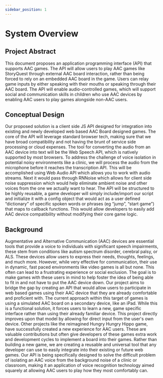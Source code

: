 ```yaml
---
sidebar_position: 1
---
```


# System Overview

## Project Abstract

This document proposes an application programming interface (API) that supports AAC games. The API will allow users to play AAC games like StoryQuest through external AAC board interaction, rather than being forced to rely on an embedded AAC board in the game. Users can relay game inputs by either speaking with their mouths or speaking through their AAC board. The API will enable audio-controlled games, which will support social and communication skills in children who use AAC devices by enabling AAC users to play games alongside non-AAC users.

## Conceptual Design

Our proposed solution is a client side JS API designed for integration into existing and newly developed web based AAC Board designed games. The core of the API will leverage standard browser tech, making sure that we have broad compatibility and not having the brunt of service side processing or cloud expenses. The tool for converting the audio from an AAC device into text will be the Web Speech API, which is natively supported by most browsers. To address the challenge of voice isolation in potential noisy environments like a clinic, we will process the audio from the microphone before it reaches the transcription API. This will be accomplished using Web Audio API which allows you to work with audio streams. Next it would pass through RNNoise which allows for client side noise suppression which would help eliminate ambient noise and other voices from the one we actually want to hear. The API will be structured to be highly reusable, a game developer will simply include/import our script and initialize it with a config object that would act as a user defined “dictionary” of specific spoken words or phrases (eg “jump”, “start game”) that maps to callback functions. This would allow developers to easily add AAC device compatibility without modifying their core game logic.

## Background

Augmentative and Alternative Communication (AAC) devices are essential tools that provide a voice to individuals with significant speech impairments, these stem from conditions like autism spectrum disorder, cerebral palsy, or ALS. These devices allow users to express their needs, thoughts, feelings, and much more. However, while very effective for communication, their use in dynamic, fast paced environments like video games is all but none. This often can lead to a frustrating experience or social exclusion. The goal is to make games with these users in mind to help foster the idea of being able to fit in and not have to put the AAC device down. Our project aims to bridge the gap by creating an API that would allow users to participate in web based games using their AAC device that they are already comfortable and proficient with. The current approach within this target of games is using a simulated AAC board on a secondary device, like an iPad. While this is a functional solution, it forces users to learn a new, game specific interface rather than using their already familiar device. This project directly improves upon that model by allowing for direct input from the user's own device. Other projects like the reimagined Hungry Hungry Hippo game, have successfully created a new experience for AAC users. These are valuable contributions but often give developers of these games extra work and development cycles to implement a board into their games. Rather than building a new game, we are creating a reusable and universal tool that any developer can use to easily integrate into their existing or future web games. Our API is being specifically designed to solve the difficult problem of isolating an AAC voice from the background noise of a clinic or classroom, making it an application of voice recognition technology aimed squarely at allowing AAC users to play how they most comfortably can.
